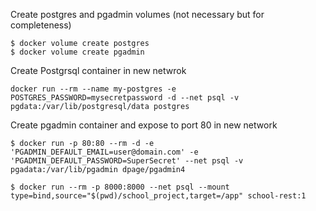 Create postgres and pgadmin volumes (not necessary but for completeness)
```{bash}
$ docker volume create postgres
$ docker volume create pgadmin
```

Create Postgrsql container in new netwrok
```{bash}
docker run --rm --name my-postgres -e POSTGRES_PASSWORD=mysecretpassword -d --net psql -v pgdata:/var/lib/postgresql/data postgres
```

Create pgadmin container and expose to port 80 in new network
```{bash}
$ docker run -p 80:80 --rm -d -e 'PGADMIN_DEFAULT_EMAIL=user@domain.com' -e 'PGADMIN_DEFAULT_PASSWORD=SuperSecret' --net psql -v pgadata:/var/lib/pgadmin dpage/pgadmin4
```

```{bash}
$ docker run --rm -p 8000:8000 --net psql --mount type=bind,source="$(pwd)/school_project,target=/app" school-rest:1
```